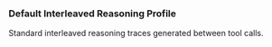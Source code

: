 ### Default Interleaved Reasoning Profile

Standard interleaved reasoning traces generated between tool calls.
